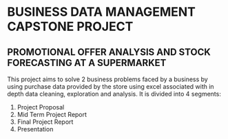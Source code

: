 # BUSINESS DATA MANAGEMENT CAPSTONE PROJECT
## PROMOTIONAL OFFER ANALYSIS AND STOCK FORECASTING AT A SUPERMARKET
This project aims to solve 2 business problems faced by a business by using purchase data provided by the store using excel associated with in depth data cleaning, exploration and analysis.
It is divided into 4 segments:
1. Project Proposal
2. Mid Term Project Report
3. Final Project Report
4. Presentation
